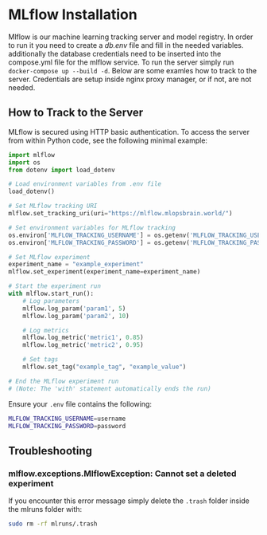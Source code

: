 # MLflow Installation
Mlflow is our machine learning tracking server and model registry. 
In order to run it you need to create a _db.env_ file and fill in the needed variables. 
additionally the database credentials need to be inserted into the compose.yml file for the mlflow service.
To run the server simply run `docker-compose up --build -d`.
Below are some examles how to track to the server.
Credentials are setup inside nginx proxy manager, or if not, are not needed.


## How to Track to the Server

MLflow is secured using HTTP basic authentication. To access the server from within Python code, see the following minimal example:

```python
import mlflow
import os
from dotenv import load_dotenv

# Load environment variables from .env file
load_dotenv()

# Set MLflow tracking URI
mlflow.set_tracking_uri(uri="https://mlflow.mlopsbrain.world/")

# Set environment variables for MLflow tracking
os.environ['MLFLOW_TRACKING_USERNAME'] = os.getenv('MLFLOW_TRACKING_USERNAME')
os.environ['MLFLOW_TRACKING_PASSWORD'] = os.getenv('MLFLOW_TRACKING_PASSWORD')

# Set MLflow experiment
experiment_name = "example_experiment"
mlflow.set_experiment(experiment_name=experiment_name)

# Start the experiment run
with mlflow.start_run():
    # Log parameters
    mlflow.log_param('param1', 5)
    mlflow.log_param('param2', 10)

    # Log metrics
    mlflow.log_metric('metric1', 0.85)
    mlflow.log_metric('metric2', 0.95)

    # Set tags
    mlflow.set_tag("example_tag", "example_value")

# End the MLflow experiment run
# (Note: The 'with' statement automatically ends the run)
```

Ensure your `.env` file contains the following:

```bash
MLFLOW_TRACKING_USERNAME=username
MLFLOW_TRACKING_PASSWORD=password
```

## Troubleshooting
### mlflow.exceptions.MlflowException: Cannot set a deleted experiment
If you encounter this error message simply delete the `.trash` folder inside the mlruns folder with:
```bash
sudo rm -rf mlruns/.trash
```
